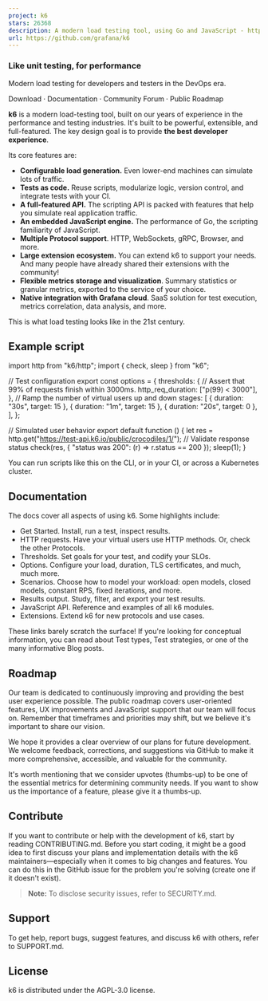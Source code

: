```yaml
---
project: k6
stars: 26368
description: A modern load testing tool, using Go and JavaScript - https://k6.io
url: https://github.com/grafana/k6
---
```


  
  

### Like unit testing, for performance

Modern load testing for developers and testers in the DevOps era.

  

Download · Documentation · Community Forum · Public Roadmap

  

  

**k6** is a modern load-testing tool, built on our years of experience in the performance and testing industries. It's built to be powerful, extensible, and full-featured. The key design goal is to provide **the best developer experience**.

Its core features are:

-   **Configurable load generation.** Even lower-end machines can simulate lots of traffic.
-   **Tests as code.** Reuse scripts, modularize logic, version control, and integrate tests with your CI.
-   **A full-featured API.** The scripting API is packed with features that help you simulate real application traffic.
-   **An embedded JavaScript engine.** The performance of Go, the scripting familiarity of JavaScript.
-   **Multiple Protocol support**. HTTP, WebSockets, gRPC, Browser, and more.
-   **Large extension ecosystem.** You can extend k6 to support your needs. And many people have already shared their extensions with the community!
-   **Flexible metrics storage and visualization**. Summary statistics or granular metrics, exported to the service of your choice.
-   **Native integration with Grafana cloud**. SaaS solution for test execution, metrics correlation, data analysis, and more.

This is what load testing looks like in the 21st century.

Example script
--------------

import http from "k6/http";
import { check, sleep } from "k6";

// Test configuration
export const options \= {
  thresholds: {
    // Assert that 99% of requests finish within 3000ms.
    http\_req\_duration: \["p(99) < 3000"\],
  },
  // Ramp the number of virtual users up and down
  stages: \[
    { duration: "30s", target: 15 },
    { duration: "1m", target: 15 },
    { duration: "20s", target: 0 },
  \],
};

// Simulated user behavior
export default function () {
  let res \= http.get("https://test-api.k6.io/public/crocodiles/1/");
  // Validate response status
  check(res, { "status was 200": (r) \=> r.status \== 200 });
  sleep(1);
}

You can run scripts like this on the CLI, or in your CI, or across a Kubernetes cluster.

Documentation
-------------

The docs cover all aspects of using k6. Some highlights include:

-   Get Started. Install, run a test, inspect results.
-   HTTP requests. Have your virtual users use HTTP methods. Or, check the other Protocols.
-   Thresholds. Set goals for your test, and codify your SLOs.
-   Options. Configure your load, duration, TLS certificates, and much, much more.
-   Scenarios. Choose how to model your workload: open models, closed models, constant RPS, fixed iterations, and more.
-   Results output. Study, filter, and export your test results.
-   JavaScript API. Reference and examples of all k6 modules.
-   Extensions. Extend k6 for new protocols and use cases.

These links barely scratch the surface! If you're looking for conceptual information, you can read about Test types, Test strategies, or one of the many informative Blog posts.

Roadmap
-------

Our team is dedicated to continuously improving and providing the best user experience possible. The public roadmap covers user-oriented features, UX improvements and JavaScript support that our team will focus on. Remember that timeframes and priorities may shift, but we believe it's important to share our vision.

We hope it provides a clear overview of our plans for future development. We welcome feedback, corrections, and suggestions via GitHub to make it more comprehensive, accessible, and valuable for the community.

It's worth mentioning that we consider upvotes (thumbs-up) to be one of the essential metrics for determining community needs. If you want to show us the importance of a feature, please give it a thumbs-up.

Contribute
----------

If you want to contribute or help with the development of k6, start by reading CONTRIBUTING.md. Before you start coding, it might be a good idea to first discuss your plans and implementation details with the k6 maintainers—especially when it comes to big changes and features. You can do this in the GitHub issue for the problem you're solving (create one if it doesn't exist).

> **Note:** To disclose security issues, refer to SECURITY.md.

Support
-------

To get help, report bugs, suggest features, and discuss k6 with others, refer to SUPPORT.md.

License
-------

k6 is distributed under the AGPL-3.0 license.
